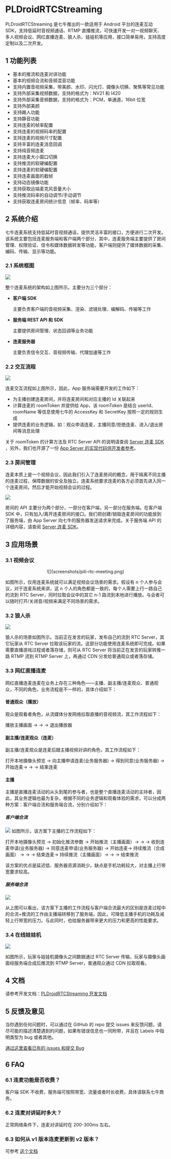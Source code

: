 # PLDroidRTCStreaming

PLDroidRTCStreaming 是七牛推出的一款适用于 Android 平台的连麦互动 SDK，支持低延时音视频通话、RTMP 直播推流，可快速开发一对一视频聊天、多人视频会议、网红直播连麦、狼人杀、娃娃机等应用，接口简单易用，支持高度定制以及二次开发。

## 1 功能列表

- 基本的推流和连麦对讲功能
- 基本的视频合流和音频混音功能
- 支持内置音视频采集，带美颜、水印、闪光灯、摄像头切换、聚焦等常见功能
- 支持外部采集视频数据，支持的格式为：NV21 和 I420
- 支持外部采集音频数据，支持的格式为：PCM，单通道，16bit 位宽
- 支持外部美颜
- 支持踢人功能
- 支持静音功能
- 支持连麦的帧率配置
- 支持连麦的视频码率的配置
- 支持连麦的视频尺寸配置
- 支持丰富的连麦消息回调
- 支持纯音频连麦
- 支持连麦大小窗口切换
- 支持推流的软硬编配置
- 支持连麦的软硬编配置
- 支持连麦画面的截帧
- 支持动态镜像功能
- 支持获取远端麦克风音量大小
- 支持推流码率的自动调节/手动调节
- 支持获取连麦房间统计信息（帧率、码率等）

## 2 系统介绍

七牛连麦系统支持低延时音视频通话，提供灵活丰富的接口，方便进行二次开发。该系统主要包括连麦服务端和客户端两个部分，其中，连麦服务端主要提供了房间管理、权限验证、信令和媒体数据转发等功能，客户端则提供了媒体数据的采集、编码、传输、显示等功能。

### 2.1 系统框图

![](screenshots/pili-rtc-overview-arch.png)

整个连麦系统的架构如上图所示。主要分为三个部分：

- <b> 客户端 SDK </b>

  主要负责客户端的音视频采集、渲染、滤镜处理、编解码、传输等工作

- <b> 服务端 REST API 和 SDK </b>

  主要提供房间管理、状态回调等业务功能

- <b> 连麦服务器 </b>

  主要负责信令交互、音视频传输、代理加速等工作

### 2.2 交互流程

![](screenshots/pili-rtc-interactive.png)

连麦交互流程如上图所示，因此，App 服务端需要开发的工作如下：

- 为主播创建连麦房间，并将连麦房间和对应主播的 Id 关联起来
- 计算连麦的 roomToken 并提供给 App，该 roomToken 是结合 userId、roomName 等信息使用七牛的 AccessKey 和 SecretKey 按照一定的规则生成
- 提供连麦的业务逻辑，如：观众申请连麦，主播同意/拒绝连麦、进入/退出房间等消息处理

关于 roomToken 的计算方法及 RTC Server API 的说明请查阅 [Server 连麦 SDK](https://developer.qiniu.com/pili/sdk/1640/server-rtc-sdk) ，另外，我们也开源了一份 [App Server 的实现代码供开发者参考](https://github.com/pili-engineering/pili-sdk-demo-server)。

### 2.3 房间管理

连麦本质上是一个视频会议，因此我们引入了连麦房间的概念，用于隔离不同主播的连麦过程，保障数据的安全及独立。连麦系统要求连麦的各方必须首先进入同一个连麦房间，然后才能开始视频会议的过程。

![](screenshots/pili-rtc-room-manage.png)

房间的 API 主要分为两个部分，一部分在客户端，另一部分在服务端。在客户端 SDK 中，只有加入/离开连麦房间的接口。我们把创建/销毁连麦房间的功能放到了服务端，由 App Server 向七牛的服务器发送请求来完成。关于服务端 API 的详细内容，请查阅 [Server 连麦 SDK](https://developer.qiniu.com/pili/sdk/1640/server-rtc-sdk)。

## 3 应用场景

### 3.1 视频会议

<div align=center>
![](screenshots/pili-rtc-meeting.png)
</div>

如图所示，仅用连麦系统就可以满足视频会议场景的需求。假设有 n 个人参与会议，对于连麦系统来讲，这 n 个人的角色都是一致的，每个人需要上行一路自己的流到 RTC Server，同时拉取会议中的其它 n-1 路流到本地进行播放。与会者可以随时打开/关闭音/视频来满足不同场景的需求。

### 3.2 狼人杀

![](screenshots/pili-rtc-wolf.png)

狼人杀的场景如图所示。当前正在发言的玩家，发布自己的流到 RTC Server，其它玩家从 RTC Server 拉取该玩家的流。这部分功能使用连麦系统即可完成。如果需要直播游戏过程或者落存储，则可从 RTC Server 将当前正在发言的玩家转推一路 RTMP 流到 RTMP Server 上，再通过 CDN 分发给普通观众或者落存储。

### 3.3 网红直播连麦

网红直播连麦连麦在业务上存在三种角色——主播、副主播/连麦观众、普通观众，不同的角色，业务流程是不一样的，具体介绍如下：

#### 普通观众（播放）

观众是观看者角色，从流媒体分发网络拉取直播的音视频流，其工作流程如下：

播放主播画面 -> -> -> 退出播放器

#### 副主播/连麦观众（连麦）

副主播/连麦观众是连麦后跟主播视频对讲的角色，其工作流程如下：

打开本地摄像头预览 -> 向主播申请连麦(业务服务器) -> 得到同意(业务服务器) -> 开始连麦-> -> -> 结束连麦

#### 主播

主播是直播连麦活动的从头到尾的参与者，也是整个直播连麦活动的主持者，因此，其业务逻辑也最为复杂，根据不同的业务逻辑和观看体验的需求，可以分成两种方案：客户端合流和服务端合流，分别介绍如下：

##### 客户端合流

![](screenshots/pili-rtc-client-streaming.png)
如图所示，该方案下主播的工作流程如下：

打开本地摄像头预览 -> 初始化推流参数 -> 开始推流（主播画面）-> -> -> 收到连麦申请(业务服务器) -> 同意连麦申请(业务服务器) -> 开始连麦-> 持续推流（合成画面） -> -> -> 结束连麦-> 持续推流（主播画面）-> -> -> 结束推流

该方案的优点是延迟低、服务器资源消耗少。缺点是手机功耗较大，对主播上行带宽要求较高。

##### 服务端合流

![](screenshots/pili-rtc-server-streaming.png)

从上图可以看出，该方案下主播的工作流程与客户端合流最大的区别是连麦过程中的合流+推流的工作由主播端转移到了服务端，因此，可降低主播手机的功耗及减轻上行带宽的压力。与此同时，也给服务器带来更大的压力和更高的性能要求。

### 3.4 在线娃娃机

![](screenshots/pili-rtc-catch-toy.png)

如图所示，玩家与娃娃机摄像头之间数据通过 RTC Server 传输，玩家与摄像头画面经服务端合成后推流到 RTMP Server，普通观众通过 CDN 拉取观看。

## 4 文档

请参考开发文档：[PLDroidRTCStreaming 开发文档](https://github.com/pili-engineering/PLDroidRTCStreaming/blob/master/docs/PLDroidRTCStreaming.md)

## 5 反馈及意见

当你遇到任何问题时，可以通过在 GitHub 的 repo 提交 issues 来反馈问题，请尽可能的描述清楚遇到的问题，如果有错误信息也一同附带，并且在 Labels 中指明类型为 bug 或者其他。

[通过这里查看已有的 issues 和提交 Bug](https://github.com/pili-engineering/PLDroidRTCStreaming/issues)

## 6 FAQ

### 6.1 连麦功能是否收费？

客户端 SDK 不收费，服务端可按照带宽、流量或者时长收费，具体请联系七牛商务。

### 6.2 连麦对讲延时多大？

正常网络条件下，连麦对讲延时在 200-300ms 左右。

### 6.3 如何从 v1 版本连麦更新到 v2 版本？

可参考 [这个文档](https://github.com/pili-engineering/PLDroidRTCStreaming/blob/master/docs/how-to-upgrade-to-v2.md)